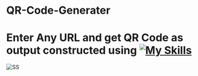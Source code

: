 # QR-Code-Generater
# Enter Any URL and get QR Code as output constructed using  [![My Skills](https://skillicons.dev/icons?i=html,css,javascript)](https://skillicons.dev)
 
![SS](https://github.com/Kingsman119/QR-Code-Generater/assets/154053800/7f7dc3d3-d53d-4233-a70e-8c75c9768f00)
